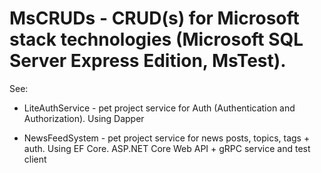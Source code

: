 # MsCRUDs - CRUD(s) for Microsoft stack technologies (Microsoft SQL Server Express Edition, MsTest).

See:

- LiteAuthService - pet project service for Auth (Authentication and Authorization). Using Dapper

- NewsFeedSystem - pet project service for news posts, topics, tags + auth. Using EF Core. ASP.NET Core Web API + gRPC service and test client

